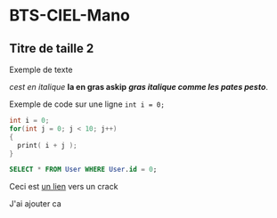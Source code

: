 # BTS-CIEL-Mano
## Titre de taille 2

Exemple de texte

*cest en italique* **la en gras askip** ***gras italique comme les pates pesto***.


Exemple de code sur une ligne `int i = 0;`
```C
int i = 0;
for(int j = 0; j < 10; j++)
{
  print( i + j );
}
```


```SQL
SELECT * FROM User WHERE User.id = 0;
```

Ceci est [un lien](https://dirigeant.societe.com/dirigeant/Jean-Francois.MARQUETTE.00161522.html) vers un crack

J'ai ajouter ca 
